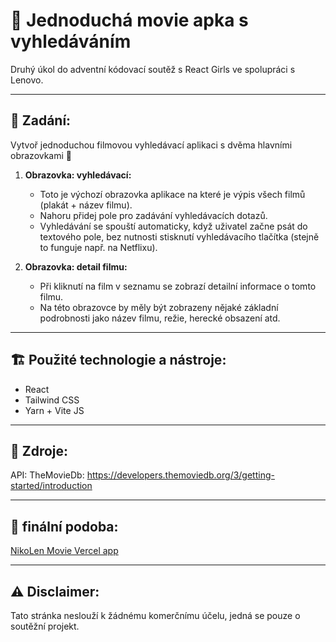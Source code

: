# 💫 Jednoduchá movie apka s vyhledáváním
Druhý úkol do adventní kódovací soutěž s React Girls ve spolupráci s Lenovo.

---

## 📝 Zadání:

Vytvoř jednoduchou filmovou vyhledávací aplikaci s dvěma hlavními obrazovkami 🍿

1. **Obrazovka: vyhledávací:**
    - Toto je výchozí obrazovka aplikace na které je výpis všech filmů (plakát + název filmu).
    - Nahoru přidej pole pro zadávání vyhledávacích dotazů.
    - Vyhledávání se spouští automaticky, když uživatel začne psát do textového pole, bez nutnosti stisknutí vyhledávacího tlačítka (stejně to funguje např. na Netflixu).

2. **Obrazovka: detail filmu:**
    - Při kliknutí na film v seznamu se zobrazí detailní informace o tomto filmu.
    - Na této obrazovce by měly být zobrazeny nějaké základní podrobnosti jako název filmu, režie, herecké obsazení atd.

---

## 🏗️ Použité technologie a nástroje:

- React
- Tailwind CSS
- Yarn + Vite JS

---

## 📃 Zdroje:

API: TheMovieDb: https://developers.themoviedb.org/3/getting-started/introduction

---

## 👀 finální podoba:

[NikoLen Movie Vercel app](https://nikolen-movie-app.vercel.app/)

---

## ⚠️ Disclaimer:

Tato stránka neslouží k žádnému komerčnímu účelu, jedná se pouze o soutěžní projekt.
